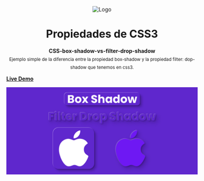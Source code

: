 <p align="center"><img src="https://raw.githubusercontent.com/TaynisRW/CSS-box-shadow-vs-filter-drop-shadow/master/img/favicon.ico" alt="Logo" width="150" height="150" />
</p>
<h1 align="center">Propiedades de CSS3</h1>
<p align="center"><b>CSS-box-shadow-vs-filter-drop-shadow</b></br>
<sub>Ejemplo simple de la diferencia entre la propiedad box-shadow y la propiedad filter: dop-shadow que tenemos en css3.</sub>
</p>

**[Live Demo](https://boxshadow-vs-filter.netlify.app/)**

![Demo](https://raw.githubusercontent.com/TaynisRW/CSS-box-shadow-vs-filter-drop-shadow/master/img/DEMO.png "Demo")

